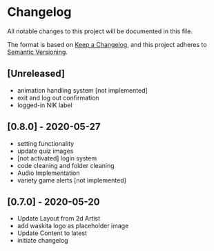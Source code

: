 # Changelog

All notable changes to this project will be documented in this file.

The format is based on [Keep a Changelog](https://keepachangelog.com/en/1.0.0/),
and this project adheres to [Semantic Versioning](https://semver.org/spec/v2.0.0.html).

## [Unreleased]

- animation handling system [not implemented]
- exit and log out confirmation
- logged-in NIK label

## [0.8.0] - 2020-05-27

- setting functionality
- update quiz images
- [not activated] login system
- code cleaning and folder cleaning
- Audio Implementation
- variety game alerts [not implemented]

## [0.7.0] - 2020-05-20

- Update Layout from 2d Artist
- add waskita logo as placeholder image
- Update Content to latest
- initiate changelog
